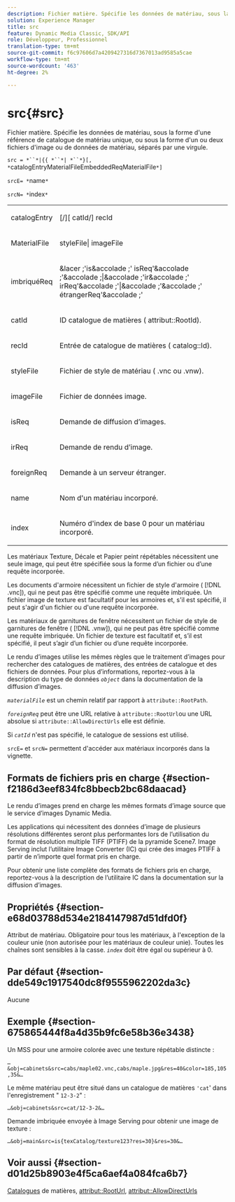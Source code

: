 ```yaml
---
description: Fichier matière. Spécifie les données de matériau, sous la forme d'une référence de catalogue de matériau unique, ou sous la forme d'un ou deux fichiers d'image ou de données de matériau, séparés par une virgule.
solution: Experience Manager
title: src
feature: Dynamic Media Classic, SDK/API
role: Développeur, Professionnel
translation-type: tm+mt
source-git-commit: f6c97606d7a4209427316d7367013ad9585a5cae
workflow-type: tm+mt
source-wordcount: '463'
ht-degree: 2%

---
```



# src{#src}

Fichier matière. Spécifie les données de matériau, sous la forme d&#39;une référence de catalogue de matériau unique, ou sous la forme d&#39;un ou deux fichiers d&#39;image ou de données de matériau, séparés par une virgule.

`src = *``*|{{ *``*| *``*}[, *`catalogEntryMaterialFileEmbeddedReqMaterialFile`*]`

`srcE= *`name`*`

`srcN= *`index`*`

<table id="simpletable_A64C4F084C0A4DDCA45A921D4BD7AAEA"> 
 <tr class="strow"> 
  <td class="stentry"> <p><span class="varname"> catalogEntry</span> </p></td> 
  <td class="stentry"> <p><span class="codeph">[/][<span class="varname"> catId</span>/]<span class="varname"> recId</span></span> </p></td> 
 </tr> 
 <tr class="strow"> 
  <td class="stentry"> <span class="varname"> MaterialFile</span> </td> 
  <td class="stentry"> <p><span class="codeph"> <span class="varname"> styleFile</span>|<span class="varname"> imageFile</span></span> </p> </td> 
 </tr> 
 <tr class="strow"> 
  <td class="stentry"> <p><span class="varname"> imbriquéReq</span> </p> </td> 
  <td class="stentry"> <p><span class="codeph">&amp;lacer ;'is&amp;accolade ;'<span class="varname"> isReq</span>'&amp;accolade ;'&amp;accolade ;|&amp;accolade ;'ir&amp;accolade ;'<span class="varname"> irReq</span>'&amp;accolade ;'|&amp;accolade ;'&amp;accolade ;'<span class="varname"> étrangerReq</span>'&amp;accolade ;'</span> </p></td> 
 </tr> 
 <tr class="strow"> 
  <td class="stentry"> <p><span class="varname"> catId</span> </p></td> 
  <td class="stentry"> <p>ID catalogue de matières (<span class="codeph"> attribut::RootId</span>). </p></td> 
 </tr> 
 <tr class="strow"> 
  <td class="stentry"> <p><span class="varname"> recId</span> </p></td> 
  <td class="stentry"> <p>Entrée de catalogue de matières (<span class="codeph"> catalog::Id</span>). </p></td> 
 </tr> 
 <tr class="strow"> 
  <td class="stentry"> <p><span class="varname"> styleFile</span> </p></td> 
  <td class="stentry"> <p>Fichier de style de matériau (<span class="filepath"> .vnc</span> ou <span class="filepath"> .vnw</span>). </p></td> 
 </tr> 
 <tr class="strow"> 
  <td class="stentry"> <p><span class="varname"> imageFile</span> </p></td> 
  <td class="stentry"> <p>Fichier de données image. </p></td> 
 </tr> 
 <tr class="strow"> 
  <td class="stentry"> <p><span class="varname"> isReq</span> </p></td> 
  <td class="stentry"> <p>Demande de diffusion d’images. </p></td> 
 </tr> 
 <tr class="strow"> 
  <td class="stentry"> <p><span class="varname"> irReq</span> </p></td> 
  <td class="stentry"> <p>Demande de rendu d’image. </p></td> 
 </tr> 
 <tr class="strow"> 
  <td class="stentry"> <p><span class="varname"> foreignReq</span> </p></td> 
  <td class="stentry"> <p>Demande à un serveur étranger. </p></td> 
 </tr> 
 <tr class="strow"> 
  <td class="stentry"> <p><span class="varname"> name</span> </p></td> 
  <td class="stentry"> <p>Nom d'un matériau incorporé. </p></td> 
 </tr> 
 <tr class="strow"> 
  <td class="stentry"> <p><span class="varname"> index</span> </p></td> 
  <td class="stentry"> <p>Numéro d'index de base 0 pour un matériau incorporé. </p></td> 
 </tr> 
</table>

Les matériaux Texture, Décale et Papier peint répétables nécessitent une seule image, qui peut être spécifiée sous la forme d’un fichier ou d’une requête incorporée.

Les documents d&#39;armoire nécessitent un fichier de style d&#39;armoire ( [!DNL .vnc]), qui ne peut pas être spécifié comme une requête imbriquée. Un fichier image de texture est facultatif pour les armoires et, s&#39;il est spécifié, il peut s&#39;agir d&#39;un fichier ou d&#39;une requête incorporée.

Les matériaux de garnitures de fenêtre nécessitent un fichier de style de garnitures de fenêtre ( [!DNL .vnw]), qui ne peut pas être spécifié comme une requête imbriquée. Un fichier de texture est facultatif et, s’il est spécifié, il peut s’agir d’un fichier ou d’une requête incorporée.

Le rendu d’images utilise les mêmes règles que le traitement d’images pour rechercher des catalogues de matières, des entrées de catalogue et des fichiers de données. Pour plus d’informations, reportez-vous à la description du type de données *`object`* dans la documentation de la diffusion d’images.

*`materialFile`* est un chemin relatif par rapport à  `attribute::RootPath`.

*`foreignReq`* peut être une URL relative à  `attribute::RootUrl`ou une URL absolue si  `attribute::AllowDirectUrls` elle est définie.

Si *`catId`* n&#39;est pas spécifié, le catalogue de sessions est utilisé.

`srcE=` et  `srcN=` permettent d&#39;accéder aux matériaux incorporés dans la vignette.

## Formats de fichiers pris en charge {#section-f2186d3eef834fc8bbecb2bc68daacad}

Le rendu d’images prend en charge les mêmes formats d’image source que le service d’images Dynamic Media.

Les applications qui nécessitent des données d’image de plusieurs résolutions différentes seront plus performantes lors de l’utilisation du format de résolution multiple TIFF (PTIFF) de la pyramide Scene7. Image Serving inclut l’utilitaire Image Converter (IC) qui crée des images PTIFF à partir de n’importe quel format pris en charge.

Pour obtenir une liste complète des formats de fichiers pris en charge, reportez-vous à la description de l’utilitaire IC dans la documentation sur la diffusion d’images.

## Propriétés {#section-e68d03788d534e2184147987d51dfd0f}

Attribut de matériau. Obligatoire pour tous les matériaux, à l&#39;exception de la couleur unie (non autorisée pour les matériaux de couleur unie). Toutes les chaînes sont sensibles à la casse. *`index`* doit être égal ou supérieur à 0.

## Par défaut {#section-dde549c1917540dc8f9555962202da3c}

Aucune

## Exemple {#section-675865444f8a4d35b9fc6e58b36e3438}

Un MSS pour une armoire colorée avec une texture répétable distincte :

`…&obj=cabinets&src=cabs/maple02.vnc,cabs/maple.jpg&res=40&color=185,105,35&…`

Le même matériau peut être situé dans un catalogue de matières `'cat`&#39; dans l&#39;enregistrement &quot; `12-3-2`&quot; :

`…&obj=cabinets&src=cat/12-3-2&…`

Demande imbriquée envoyée à Image Serving pour obtenir une image de texture :

`…&obj=main&src=is{texCatalog/texture123?res=30}&res=30&…`

## Voir aussi {#section-d01d25b8903e4f5ca6aef4a084fca6b7}

[Catalogues](../../../../../ir-api/http-protocol/image-rendering-api-ref/c-ir-http-protocol-ref/c-ir-http-protocol-syntax-and-features/c-ir-http-material-catalogs/c-ir-http-material-catalogs.md#concept-772742c1688f420a88a56f5136ad1db2) de matières,  [attribut::RootUrl](../../../../../ir-api/material-cat/image-rendering-api-ref/c-ir-material-catalog/c-ir-attributes-reference/r-ir-rooturl.md#reference-b8d706a573814802bd6794223cc78402),  [attribut::AllowDirectUrls](../../../../../ir-api/material-cat/image-rendering-api-ref/c-ir-material-catalog/c-ir-attributes-reference/r-ir-allowdirecturls.md#reference-02000c0f3c494292bad8425d06268882)
